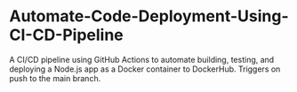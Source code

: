 # Automate-Code-Deployment-Using-CI-CD-Pipeline
A CI/CD pipeline using GitHub Actions to automate building, testing, and deploying a Node.js app as a Docker container to DockerHub. Triggers on push to the main branch.
